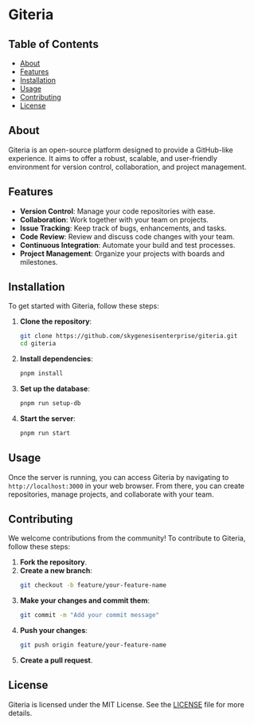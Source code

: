 # Giteria

## Table of Contents
- [About](#about)
- [Features](#features)
- [Installation](#installation)
- [Usage](#usage)
- [Contributing](#contributing)
- [License](#license)

## About
Giteria is an open-source platform designed to provide a GitHub-like experience. It aims to offer a robust, scalable, and user-friendly environment for version control, collaboration, and project management.

## Features
- **Version Control**: Manage your code repositories with ease.
- **Collaboration**: Work together with your team on projects.
- **Issue Tracking**: Keep track of bugs, enhancements, and tasks.
- **Code Review**: Review and discuss code changes with your team.
- **Continuous Integration**: Automate your build and test processes.
- **Project Management**: Organize your projects with boards and milestones.

## Installation
To get started with Giteria, follow these steps:

1. **Clone the repository**:
   ```bash
   git clone https://github.com/skygenesisenterprise/giteria.git
   cd giteria
   ```

2. **Install dependencies**:
   ```bash
   pnpm install
   ```

3. **Set up the database**:
   ```bash
   pnpm run setup-db
   ```

4. **Start the server**:
   ```bash
   pnpm run start
   ```

## Usage
Once the server is running, you can access Giteria by navigating to `http://localhost:3000` in your web browser. From there, you can create repositories, manage projects, and collaborate with your team.

## Contributing
We welcome contributions from the community! To contribute to Giteria, follow these steps:

1. **Fork the repository**.
2. **Create a new branch**:
   ```bash
   git checkout -b feature/your-feature-name
   ```
3. **Make your changes and commit them**:
   ```bash
   git commit -m "Add your commit message"
   ```
4. **Push your changes**:
   ```bash
   git push origin feature/your-feature-name
   ```
5. **Create a pull request**.

## License
Giteria is licensed under the MIT License. See the [LICENSE](LICENSE) file for more details.